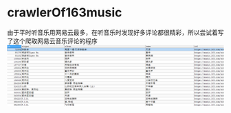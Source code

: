 # crawlerOf163music
由于平时听音乐用网易云最多，在听音乐时发现好多评论都很精彩，所以尝试着写了这个爬取网易云音乐评论的程序
![Aaron Swartz](https://raw.githubusercontent.com/AlbertFaker/crawlerOf163music/master/src/main/picture/song.png)